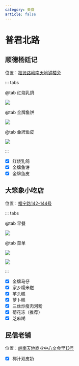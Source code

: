```yaml
---
category: 美食
article: false
---
```


# 普君北路

## 顺德杨廷记

<span class="icon iconfont icon-locate"></span> 位置：<a href="https://ditu.amap.com/place/B0GU9OVEWS" target="_blank">福贤路岭南天地钟楼旁</a>

::: tabs

@tab 红烧乳鸽

![](https://mw-blog.oss-cn-guangzhou.aliyuncs.com/blog/life/food/foshan/cc/pjbl/ytj/img.jpg)

@tab 金牌鱼饼

![](https://mw-blog.oss-cn-guangzhou.aliyuncs.com/blog/life/food/foshan/cc/pjbl/ytj/img_2.jpg)

@tab 金牌鱼皮

![](https://mw-blog.oss-cn-guangzhou.aliyuncs.com/blog/life/food/foshan/cc/pjbl/ytj/img_3.jpg)

:::

- [x] 红烧乳鸽
- [x] 金牌鱼饼
- [x] 金牌鱼皮

## 大笨象小吃店

<span class="icon iconfont icon-locate"></span> 位置：<a href="https://ditu.amap.com/place/B02F50W3ZH" target="_blank">福宁路142-144号</a>

::: tabs

@tab 早餐

![](https://mw-blog.oss-cn-guangzhou.aliyuncs.com/blog/life/food/foshan/cc/pjbl/dbx/img.jpg)

@tab 菜单

![](https://mw-blog.oss-cn-guangzhou.aliyuncs.com/blog/life/food/foshan/cc/pjbl/dbx/img_2.jpg)

![](https://mw-blog.oss-cn-guangzhou.aliyuncs.com/blog/life/food/foshan/cc/pjbl/dbx/img_3.jpg)

:::

- [x] 金牌马仔
- [x] 家乡糯米糍
- [x] 芋头糕
- [x] 萝卜糕
- [x] 三丝炒瘦肉河粉
- [x] 菊花冻（推荐）
- [x] 芝麻糊

## 民信老铺

<span class="icon iconfont icon-locate"></span> 位置：<a href="https://ditu.amap.com/place/B0FFG0YH02" target="_blank">岭南天地商业中心文会里13号</a>

- [x] 椰汁双皮奶